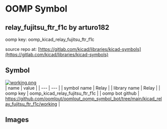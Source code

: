# OOMP Symbol  
## relay_fujitsu_ftr_f1c  by arturo182  
  
oomp key: oomp_kicad_relay_fujitsu_ftr_f1c  
  
source repo at: [https://gitlab.com/kicad/libraries/kicad-symbols](https://gitlab.com/kicad/libraries/kicad-symbols)  
## Symbol  
  
[![working.png](working_600.png)](working.png)  
| name | value | 
| --- | --- | 
| symbol name | Relay | 
| library name | Relay | 
| oomp key | oomp_kicad_relay_fujitsu_ftr_f1c | 
| oomp bot github | https://github.com/oomlout/oomlout_oomp_symbol_bot/tree/main/kicad_relay_fujitsu_ftr_f1c/working | 
## Images  
